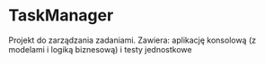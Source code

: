# TaskManager
Projekt do zarządzania zadaniami. Zawiera: aplikację konsolową (z modelami  i logiką biznesową) i testy jednostkowe
